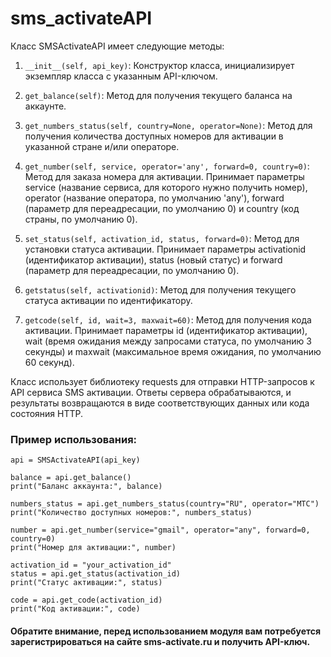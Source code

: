 # sms_activateAPI

Класс SMSActivateAPI имеет следующие методы:

1. `__init__(self, api_key)`: Конструктор класса, инициализирует экземпляр класса с указанным API-ключом.

2. `get_balance(self)`: Метод для получения текущего баланса на аккаунте.

3. `get_numbers_status(self, country=None, operator=None)`: Метод для получения количества доступных номеров для активации в указанной стране и/или операторе.

4. `get_number(self, service, operator='any', forward=0, country=0)`: Метод для заказа номера для активации. Принимает параметры service (название сервиса, для которого нужно получить номер), operator (название оператора, по умолчанию 'any'), forward (параметр для переадресации, по умолчанию 0) и country (код страны, по умолчанию 0).

5. `set_status(self, activation_id, status, forward=0)`: Метод для установки статуса активации. Принимает параметры activationid (идентификатор активации), status (новый статус) и forward (параметр для переадресации, по умолчанию 0).

6. `getstatus(self, activationid)`: Метод для получения текущего статуса активации по идентификатору.

7. `getcode(self, id, wait=3, maxwait=60)`: Метод для получения кода активации. Принимает параметры id (идентификатор активации), wait (время ожидания между запросами статуса, по умолчанию 3 секунды) и maxwait (максимальное время ожидания, по умолчанию 60 секунд).

Класс использует библиотеку requests для отправки HTTP-запросов к API сервиса SMS активации. Ответы сервера обрабатываются, и результаты возвращаются в виде соответствующих данных или кода состояния HTTP.

### Пример использования:

```api_key = "your_api_key"
api = SMSActivateAPI(api_key)

balance = api.get_balance()
print("Баланс аккаунта:", balance)

numbers_status = api.get_numbers_status(country="RU", operator="MTC")
print("Количество доступных номеров:", numbers_status)

number = api.get_number(service="gmail", operator="any", forward=0, country=0)
print("Номер для активации:", number)

activation_id = "your_activation_id"
status = api.get_status(activation_id)
print("Статус активации:", status)

code = api.get_code(activation_id)
print("Код активации:", code)
```


#### Обратите внимание, перед использованием модуля вам потребуется зарегистрироваться на сайте sms-activate.ru и получить API-ключ.